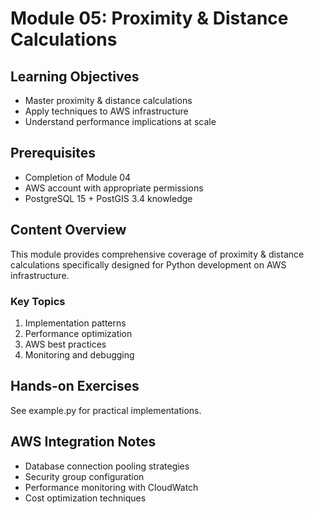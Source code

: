 # Module 05: Proximity & Distance Calculations

## Learning Objectives
- Master proximity & distance calculations
- Apply techniques to AWS infrastructure
- Understand performance implications at scale

## Prerequisites
- Completion of Module 04
- AWS account with appropriate permissions
- PostgreSQL 15 + PostGIS 3.4 knowledge

## Content Overview
This module provides comprehensive coverage of proximity & distance calculations specifically designed for Python development on AWS infrastructure.

### Key Topics
1. Implementation patterns
2. Performance optimization
3. AWS best practices
4. Monitoring and debugging

## Hands-on Exercises
See example.py for practical implementations.

## AWS Integration Notes
- Database connection pooling strategies
- Security group configuration
- Performance monitoring with CloudWatch
- Cost optimization techniques
